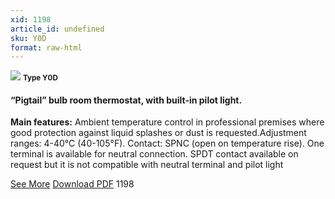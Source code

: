 ```yaml
---
xid: 1198
article_id: undefined
sku: Y0D
format: raw-html
---
```

 <!--  <span class="tag-top">New</span> -->
 <img src="./1198/Y0D.jpg" class="card-imgs mb-2">
 <small class="text-grey mb-2"><b>Type Y0D</b> </small>
 <h4>&#x201C;Pigtail&#x201D; bulb room thermostat, with built-in pilot light.
 </h4>
 <p><b>Main features:</b> Ambient temperature control in professional premises where good protection against liquid splashes or dust is requested.Adjustment ranges: 4-40&#xB0;C (40-105&#xB0;F). Contact: SPNC (open on temperature rise). One terminal is available for neutral connection. SPDT contact available on request but it is not compatible with neutral terminal and pilot light</p>
 <div class="btns">
 <a href="../en/y0d.html" class="btn-red">See More</a>
 <a href="../en/pdf/Y0D-EN-20150717.pdf" target="_blank" class="btn-red">Download PDF</a>
 <!-- <a href="javascript:void(0);" class="access-link"> Access full catalogue <i class="fa fa-external-link" aria-hidden="true"></i> </a> -->
 <span class="number-btn">1198</span>
 </div>
 